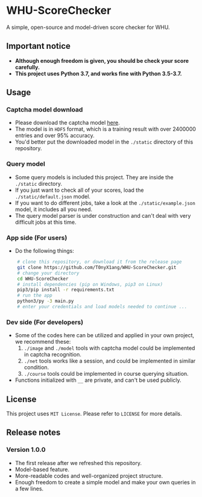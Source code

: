# WHU-ScoreChecker

A simple, open-source and model-driven score checker for WHU.

## Important notice

* __Although enough freedom is given, you should be check your score carefully.__
* __This project uses Python 3.7, and works fine with Python 3.5-3.7.__

## Usage

### Captcha model download

* Please download the captcha model [here](https://github.com/T0nyX1ang/WHU-ScoreChecker/releases/tag/model-v1).
* The model is in `HDF5` format, which is a training result with over 2400000 entries and over 95% accuracy.
* You'd better put the downloaded model in the `./static` directory of this repository.

### Query model

* Some query models is included this project. They are inside the `./static` directory.
* If you just want to check all of your scores, load the `./static/default.json` model.
* If you want to do different jobs, take a look at the `./static/example.json` model, it includes all you need.
* The query model parser is under construction and can't deal with very difficult jobs at this time.

### App side (For users)

* Do the following things:
```bash
	# clone this repository, or download it from the release page
	git clone https://github.com/T0nyX1ang/WHU-ScoreChecker.git
	# change your directory
	cd WHU-ScoreChecker
	# install dependencies (pip on Windows, pip3 on Linux)
	pip3/pip install -r requirements.txt
	# run the app
	python3/py -3 main.py
	# enter your credentials and load models needed to continue ...
```

### Dev side (For developers)

* Some of the codes here can be utilized and applied in your own project, we recommend these:
	1. `./image` and `./model` tools with captcha model could be implemented in captcha recognition.
	2. `./net` tools works like a session, and could be implemented in similar condition.
	3. `./course` tools could be implemented in course querying situation.
* Functions initialized with `__` are private, and can't be used publicly.

## License

This project uses `MIT License`. Please refer to `LICENSE` for more details.

## Release notes

### Version 1.0.0

* The first release after we refreshed this repository.
* Model-based feature.
* More-readable codes and well-organized project structure.
* Enough freedom to create a simple model and make your own queries in a few lines.

